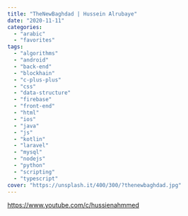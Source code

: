 ```yaml
---
title: "TheNewBaghdad | Hussein Alrubaye"
date: "2020-11-11"
categories:
  - "arabic"
  - "favorites"
tags:
  - "algorithms"
  - "android"
  - "back-end"
  - "blockhain"
  - "c-plus-plus"
  - "css"
  - "data-structure"
  - "firebase"
  - "front-end"
  - "html"
  - "ios"
  - "java"
  - "js"
  - "kotlin"
  - "laravel"
  - "mysql"
  - "nodejs"
  - "python"
  - "scripting"
  - "typescript"
cover: "https://unsplash.it/400/300/?thenewbaghdad.jpg"
---
```


https://www.youtube.com/c/hussienahmmed
